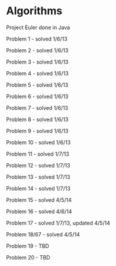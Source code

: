 Algorithms
==========

Project Euler done in Java

Problem 1 - solved 1/6/13

Problem 2 - solved 1/6/13

Problem 3 - solved 1/6/13

Problem 4 - solved 1/6/13

Problem 5 - solved 1/6/13

Problem 6 - solved 1/6/13

Problem 7 - solved 1/6/13

Problem 8 - solved 1/6/13

Problem 9 - solved 1/6/13

Problem 10 - solved 1/6/13

Problem 11 - solved 1/7/13

Problem 12 - solved 1/7/13

Problem 13 - solved 1/7/13

Problem 14 - solved 1/7/13

Problem 15 - solved 4/5/14

Problem 16 - solved 4/6/14

Problem 17 - solved 1/7/13, updated 4/5/14

Problem 18/67 - solved 4/5/14

Problem 19 - TBD

Problem 20 - TBD


